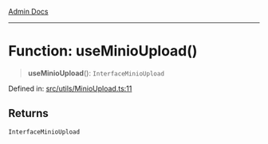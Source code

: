 [Admin Docs](/)

***

# Function: useMinioUpload()

> **useMinioUpload**(): `InterfaceMinioUpload`

Defined in: [src/utils/MinioUpload.ts:11](https://github.com/PalisadoesFoundation/talawa-admin/blob/main/src/utils/MinioUpload.ts#L11)

## Returns

`InterfaceMinioUpload`
